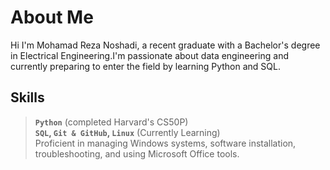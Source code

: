 # About Me

Hi I'm Mohamad Reza Noshadi, a recent graduate with a Bachelor's degree in Electrical Engineering.I'm passionate about data engineering and currently preparing to enter the field by learning Python and SQL.

## Skills

> **`Python`** (completed Harvard's CS50P)\
> **`SQL`, `Git & GitHub`, `Linux`** (Currently Learning)\
> Proficient in managing Windows systems, software installation, troubleshooting, and using Microsoft Office tools.

